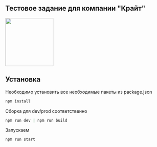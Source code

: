 ## Тестовое задание для компании "Крайт"

<div>
    <a href="https://github.com/webpack/webpack">
        <img width="150" height="150" src="https://webpack.js.org/assets/icon-square-big.svg">
    </a>
</div>

## Установка

Необходимо установить все необходимые пакеты из package.json

```bash
npm install
```
Сборка для dev/prod соответственно

```bash
npm run dev | npm run build
```

Запускаем

```bash
npm run start
```


